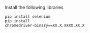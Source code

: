 Install the following libraries

<code>pip install selenium</code><br>
<code>pip install chromedriver-binary==XX.X.XXXX.XX.X</code>
